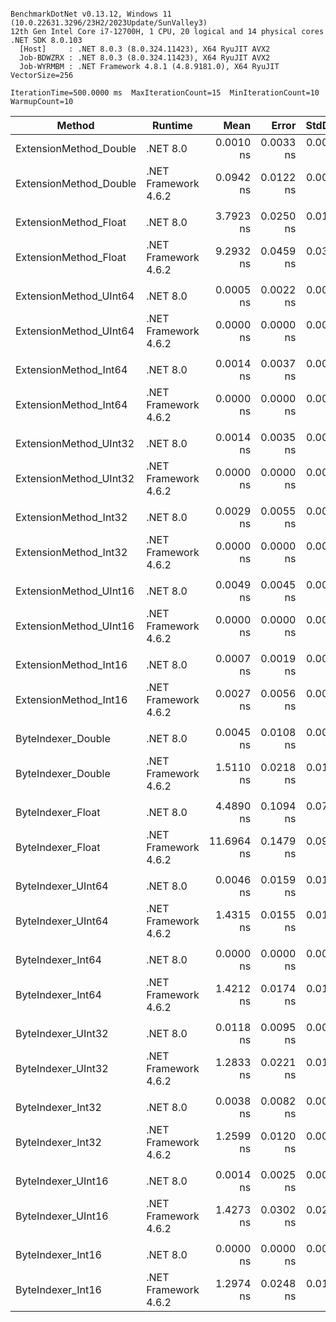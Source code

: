 ```

BenchmarkDotNet v0.13.12, Windows 11 (10.0.22631.3296/23H2/2023Update/SunValley3)
12th Gen Intel Core i7-12700H, 1 CPU, 20 logical and 14 physical cores
.NET SDK 8.0.103
  [Host]     : .NET 8.0.3 (8.0.324.11423), X64 RyuJIT AVX2
  Job-BDWZRX : .NET 8.0.3 (8.0.324.11423), X64 RyuJIT AVX2
  Job-WYRMBM : .NET Framework 4.8.1 (4.8.9181.0), X64 RyuJIT VectorSize=256

IterationTime=500.0000 ms  MaxIterationCount=15  MinIterationCount=10
WarmupCount=10

```

| Method                 | Runtime              |       Mean |     Error |    StdDev |     Median |  Ratio | RatioSD |
|------------------------|----------------------|-----------:|----------:|----------:|-----------:|-------:|--------:|
| ExtensionMethod_Double | .NET 8.0             |  0.0010 ns | 0.0033 ns | 0.0020 ns |  0.0000 ns |      ? |       ? |
| ExtensionMethod_Double | .NET Framework 4.6.2 |  0.0942 ns | 0.0122 ns | 0.0064 ns |  0.0959 ns |      ? |       ? |
|                        |                      |            |           |           |            |        |         |
| ExtensionMethod_Float  | .NET 8.0             |  3.7923 ns | 0.0250 ns | 0.0165 ns |  3.7862 ns |   1.00 |    0.00 |
| ExtensionMethod_Float  | .NET Framework 4.6.2 |  9.2932 ns | 0.0459 ns | 0.0303 ns |  9.2970 ns |   2.45 |    0.01 |
|                        |                      |            |           |           |            |        |         |
| ExtensionMethod_UInt64 | .NET 8.0             |  0.0005 ns | 0.0022 ns | 0.0013 ns |  0.0000 ns |      ? |       ? |
| ExtensionMethod_UInt64 | .NET Framework 4.6.2 |  0.0000 ns | 0.0000 ns | 0.0000 ns |  0.0000 ns |      ? |       ? |
|                        |                      |            |           |           |            |        |         |
| ExtensionMethod_Int64  | .NET 8.0             |  0.0014 ns | 0.0037 ns | 0.0024 ns |  0.0000 ns |      ? |       ? |
| ExtensionMethod_Int64  | .NET Framework 4.6.2 |  0.0000 ns | 0.0000 ns | 0.0000 ns |  0.0000 ns |      ? |       ? |
|                        |                      |            |           |           |            |        |         |
| ExtensionMethod_UInt32 | .NET 8.0             |  0.0014 ns | 0.0035 ns | 0.0021 ns |  0.0000 ns |      ? |       ? |
| ExtensionMethod_UInt32 | .NET Framework 4.6.2 |  0.0000 ns | 0.0000 ns | 0.0000 ns |  0.0000 ns |      ? |       ? |
|                        |                      |            |           |           |            |        |         |
| ExtensionMethod_Int32  | .NET 8.0             |  0.0029 ns | 0.0055 ns | 0.0037 ns |  0.0013 ns |      ? |       ? |
| ExtensionMethod_Int32  | .NET Framework 4.6.2 |  0.0000 ns | 0.0000 ns | 0.0000 ns |  0.0000 ns |      ? |       ? |
|                        |                      |            |           |           |            |        |         |
| ExtensionMethod_UInt16 | .NET 8.0             |  0.0049 ns | 0.0045 ns | 0.0030 ns |  0.0046 ns |  1.000 |    0.00 |
| ExtensionMethod_UInt16 | .NET Framework 4.6.2 |  0.0000 ns | 0.0000 ns | 0.0000 ns |  0.0000 ns |  0.000 |    0.00 |
|                        |                      |            |           |           |            |        |         |
| ExtensionMethod_Int16  | .NET 8.0             |  0.0007 ns | 0.0019 ns | 0.0011 ns |  0.0001 ns |      ? |       ? |
| ExtensionMethod_Int16  | .NET Framework 4.6.2 |  0.0027 ns | 0.0056 ns | 0.0037 ns |  0.0004 ns |      ? |       ? |
|                        |                      |            |           |           |            |        |         |
| ByteIndexer_Double     | .NET 8.0             |  0.0045 ns | 0.0108 ns | 0.0071 ns |  0.0000 ns |      ? |       ? |
| ByteIndexer_Double     | .NET Framework 4.6.2 |  1.5110 ns | 0.0218 ns | 0.0130 ns |  1.5133 ns |      ? |       ? |
|                        |                      |            |           |           |            |        |         |
| ByteIndexer_Float      | .NET 8.0             |  4.4890 ns | 0.1094 ns | 0.0724 ns |  4.4738 ns |   1.00 |    0.00 |
| ByteIndexer_Float      | .NET Framework 4.6.2 | 11.6964 ns | 0.1479 ns | 0.0978 ns | 11.6706 ns |   2.61 |    0.04 |
|                        |                      |            |           |           |            |        |         |
| ByteIndexer_UInt64     | .NET 8.0             |  0.0046 ns | 0.0159 ns | 0.0149 ns |  0.0000 ns |      ? |       ? |
| ByteIndexer_UInt64     | .NET Framework 4.6.2 |  1.4315 ns | 0.0155 ns | 0.0102 ns |  1.4301 ns |      ? |       ? |
|                        |                      |            |           |           |            |        |         |
| ByteIndexer_Int64      | .NET 8.0             |  0.0000 ns | 0.0000 ns | 0.0000 ns |  0.0000 ns |      ? |       ? |
| ByteIndexer_Int64      | .NET Framework 4.6.2 |  1.4212 ns | 0.0174 ns | 0.0103 ns |  1.4212 ns |      ? |       ? |
|                        |                      |            |           |           |            |        |         |
| ByteIndexer_UInt32     | .NET 8.0             |  0.0118 ns | 0.0095 ns | 0.0050 ns |  0.0143 ns |   1.00 |    0.00 |
| ByteIndexer_UInt32     | .NET Framework 4.6.2 |  1.2833 ns | 0.0221 ns | 0.0131 ns |  1.2818 ns | 144.39 |  100.19 |
|                        |                      |            |           |           |            |        |         |
| ByteIndexer_Int32      | .NET 8.0             |  0.0038 ns | 0.0082 ns | 0.0049 ns |  0.0009 ns |      ? |       ? |
| ByteIndexer_Int32      | .NET Framework 4.6.2 |  1.2599 ns | 0.0120 ns | 0.0080 ns |  1.2606 ns |      ? |       ? |
|                        |                      |            |           |           |            |        |         |
| ByteIndexer_UInt16     | .NET 8.0             |  0.0014 ns | 0.0025 ns | 0.0016 ns |  0.0007 ns |      ? |       ? |
| ByteIndexer_UInt16     | .NET Framework 4.6.2 |  1.4273 ns | 0.0302 ns | 0.0200 ns |  1.4284 ns |      ? |       ? |
|                        |                      |            |           |           |            |        |         |
| ByteIndexer_Int16      | .NET 8.0             |  0.0000 ns | 0.0000 ns | 0.0000 ns |  0.0000 ns |      ? |       ? |
| ByteIndexer_Int16      | .NET Framework 4.6.2 |  1.2974 ns | 0.0248 ns | 0.0164 ns |  1.2980 ns |      ? |       ? |
